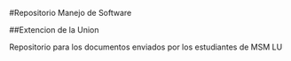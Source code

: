 #Repositorio Manejo de Software

##Extencion de la Union

Repositorio para los documentos enviados por los estudiantes de MSM LU
